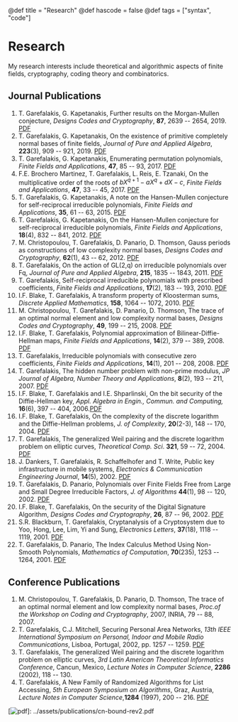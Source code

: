 @def title = "Research"
@def hascode = false
@def tags = ["syntax", "code"]

# Research
My research interests include theoretical and algorithmic aspects of finite fields, cryptography, coding theory and combinatorics. 

## Journal Publications
1. T. Garefalakis, G. Kapetanakis,  Further results on the Morgan-Mullen conjecture, *Designs Codes and Cryptography*, **87**, 2639 -- 2654, 2019. [PDF](../assets/publications/cn-bound-rev2.pdf)
1. T. Garefalakis, G. Kapetanakis, On the existence of primitive completely normal bases of finite fields, *Journal of Pure and Applied Algebra*, **223**(3), 909 -- 921, 2019. [PDF](../assets/publications/pcnu-01.pdf)
1. T. Garefalakis, G. Kapetanakis, Enumerating permutation polynomials, *Finite Fields and Applications*, **47**, 85 -- 93, 2017. [PDF](../assets/publications/enumeration-v2_7.pdf)
1. F.E. Brochero Martinez, T. Garefalakis, L. Reis, E. Tzanaki, On the multiplicative order of the roots of $bX^{q +1} − aX^q + dX − c$, *Finite Fields and Applications*, **47**, 33 -- 45, 2017. [PDF](../assets/publications/highorder-r1.pdf)
1. T. Garefalakis, G. Kapetanakis, A note on the Hansen-Mullen conjecture for self-reciprocal irreducible polynomials, *Finite Fields and Applications*, **35**, 61 -- 63, 2015. [PDF](../assets/publications/notehansenmullen.pdf)
1. T. Garefalakis, G. Kapetanakis, On the Hansen-Mullen conjecture for self-reciprocal irreducible polynomials, *Finite Fields and Applications*, **18**(4), 832 -- 841, 2012. [PDF](../assets/publications/ffa-11-95r1-pure.pdf)
1. M. Christopoulou, T. Garefalakis, D. Panario, D. Thomson, Gauss periods as constructions of low complexity normal bases, *Designs Codes and Cryptography*, **62**(1), 43 -- 62, 2012. [PDF](../assets/publications/desi-gauss-complexity.pdf)
1. T. Garefalakis, On the action of GL(2,q) on irreducible polynomials over Fq, *Journal of Pure and Applied Algebra*, **215**, 1835 -- 1843, 2011. [PDF](../assets/publications/special-irreducibles.pdf)
1. T. Garefalakis, Self-reciprocal irreducible polynomials with prescribed coefficients, *Finite Fields and Applications*, **17**(2), 183 -- 193, 2010. [PDF](../assets/publications/reciprocal-ffa-revised.pdf)
1. I.F. Blake, T. Garefalakis, A transform property of Kloosterman sums, *Discrete Applied Mathematics*, **158**, 1064 -- 1072, 2010. [PDF](../assets/publications/kloos_theo.pdf)
1. M. Christopoulou, T. Garefalakis, D. Panario, D. Thomson, The trace of an optimal normal element and low complexity normal bases, *Designs Codes and Cryptography*, **49**, 199 -- 215, 2008. [PDF](../assets/publications/tracerevisionfinal.pdf)
1. I.F. Blake, T. Garefalakis, Polynomial approximation of Bilinear-Diffie-Hellman maps, *Finite Fields and Applications*, **14**(2), 379 -- 389, 2008. [PDF](../assets/publications/wdh-revised.pdf)
1. T. Garefalakis, Irreducible polynomials with consecutive zero coefficients, *Finite Fields and Applications*, **14**(1), 201 -- 208, 2008. [PDF](../assets/publications/paper-ffa-final.pdf)
1. T. Garefalakis, The hidden number problem with non-prime modulus, *JP Journal of Algebra, Number Theory and Applications*, **8**(2), 193 -- 211, 2007. [PDF](../assets/publications/hnp-current.pdf)
1. I.F. Blake, T. Garefalakis and I.E. Shparlinski, On the bit security of the Diffie-Hellman key, *Appl. Algebra in Engin., Commun. and Computing,* **16**(6), 397 -- 404, 2006.[PDF](../assets/publications/revised-current.pdf)
1. I.F. Blake, T. Garefalakis, On the complexity of the discrete logarithm and the Diffie-Hellman problems, *J. of Complexity*, **20**(2-3), 148 -- 170, 2004. [PDF](../assets/publications/main.pdf)
1. T. Garefalakis, The generalized Weil pairing and the discrete logarithm problem on elliptic curves, *Theoretical Comp. Sci*. **321**, 59 -- 72, 2004. [PDF](../assets/publications/paper-tcs-final.pdf)
1. J. Dankers, T. Garefalakis, R. Schaffelhofer and T. Write, Public key infrastructure in mobile systems, *Electronics & Communication Engineering Journal*, **14**(5), 2002. [PDF](../assets/publications/ecej.pdf)
1. T. Garefalakis, D. Panario, Polynomials over Finite Fields Free from Large and Small Degree Irreducible Factors, *J. of Algorithms* **44**(1), 98 -- 120, 2002. [PDF](../assets/publications/paper-ja-3.pdf)
1. I.F. Blake, T. Garefalakis, On the security of the Digital Signature Algorithm, *Designs Codes and Cryptography*, **26**, 87 -- 96, 2002. [PDF](../assets/publications/final.pdf)
1. S.R. Blackburn, T. Garefalakis, Cryptanalysis of a Cryptosystem due to Yoo, Hong, Lee, Lim, Yi and Sung, *Electronics Letters*, **37**(18), 1118 -- 1119, 2001. [PDF](../assets/publications/yhllys.pdf)
1. T. Garefalakis, D. Panario, The Index Calculus Method Using Non-Smooth Polynomials, *Mathematics of Computation*, **70**(235), 1253 -- 1264, 2001. [PDF](../assets/publications/dlpj.pdf)

## Conference Publications
1. M. Christopoulou, T. Garefalakis, D. Panario, D. Thomson, The trace of an optimal normal element and low complexity normal bases, *Proc.of the Workshop on Coding and Cryptography*, 2007, INRIA, 79 -- 88, 2007.
1. T. Garefalakis, C.J. Mitchell, Securing Personal Area Networks, *13th IEEE International Symposium on Personal, Indoor and Mobile Radio Communications*, Lisboa, Portugal, 2002, pp. 1257 -- 1259. [PDF](../assets/publications/perid_f.pdf)
1. T. Garefalakis, The generalized Weil pairing and the discrete logarithm problem on elliptic curves, *3rd Latin American Theoretical Informatics Conference*, Cancun, Mexico, *Lecture Notes in Computer Science*, **2286** (2002), 118 -- 130.
1. T. Garefalakis, A New Family of Randomized Algorithms for List Accessing, *5th European Symposium on Algorithms*, Graz, Austria, *Lecture Notes in Computer Science*,**1284** (1997), 200 -- 216. [PDF](../assets/publications/final-mmtf.pdf)

[pdf]: ../assets/pdf36dp.png
[![pdf]]: ../assets/publications/cn-bound-rev2.pdf

